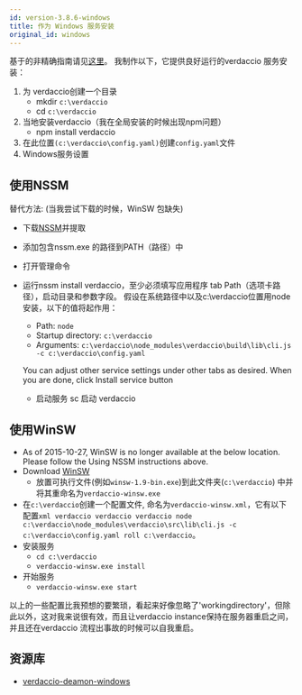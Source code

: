 ```yaml
---
id: version-3.8.6-windows
title: 作为 Windows 服务安装
original_id: windows
---
```

基于的非精确指南请见[这里](http://asysadmin.tumblr.com/post/32941224574/running-nginx-on-windows-as-a-service)。 我制作以下，它提供良好运行的verdaccio 服务安装：

1. 为 verdaccio创建一个目录 
    * mkdir `c:\verdaccio`
    * cd `c:\verdaccio`
2. 当地安装verdaccio（我在全局安装的时候出现npm问题） 
    * npm install verdaccio
3. 在此位置`(c:\verdaccio\config.yaml)`创建`config.yaml`文件
4. Windows服务设置

## 使用NSSM

替代方法: (当我尝试下载的时候，WinSW 包缺失)

* 下载[NSSM](https://www.nssm.cc/download/)并提取

* 添加包含nssm.exe 的路径到PATH（路径）中

* 打开管理命令

* 运行nssm install verdaccio，至少必须填写应用程序 tab Path（选项卡路径），启动目录和参数字段。 假设在系统路径中以及c:\verdaccio位置用node安装，以下的值将起作用：
    
    * Path: `node`
    * Startup directory: `c:\verdaccio`
    * Arguments: `c:\verdaccio\node_modules\verdaccio\build\lib\cli.js -c c:\verdaccio\config.yaml`
    
    You can adjust other service settings under other tabs as desired. When you are done, click Install service button
    
    * 启动服务 sc 启动 verdaccio

## 使用WinSW

* As of 2015-10-27, WinSW is no longer available at the below location. Please follow the Using NSSM instructions above.
* Download [WinSW](http://repo.jenkins-ci.org/releases/com/sun/winsw/winsw/) 
    * 放置可执行文件(例如`winsw-1.9-bin.exe`)到此文件夹(`c:\verdaccio`) 中并将其重命名为`verdaccio-winsw.exe`
* 在`c:\verdaccio`创建一个配置文件, 命名为`verdaccio-winsw.xml`，它有以下配置`xml verdaccio verdaccio verdaccio node c:\verdaccio\node_modules\verdaccio\src\lib\cli.js -c c:\verdaccio\config.yaml roll c:\verdaccio`。
* 安装服务 
    * `cd c:\verdaccio`
    * `verdaccio-winsw.exe install`
* 开始服务 
    * `verdaccio-winsw.exe start`

以上的一些配置比我预想的要繁琐，看起来好像忽略了'workingdirectory'，但除此以外，这对我来说很有效，而且让verdaccio instance保持在服务器重启之间，并且还在verdaccio 流程出事故的时候可以自我重启。

## 资源库

* [verdaccio-deamon-windows](https://github.com/davidenke/verdaccio-deamon-windows)